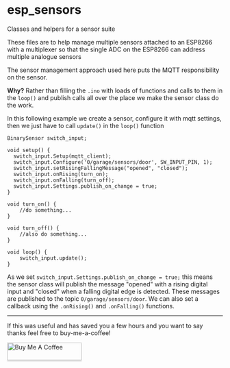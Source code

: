 # esp_sensors
Classes and helpers for a sensor suite 

These files are to help manage multiple sensors attached to an ESP8266 with a multiplexer so that the single ADC on the ESP8266 can address multiple analogue sensors

The sensor management approach used here puts the MQTT responsibility on the sensor. 

**Why?**
Rather than filling the `.ino` with loads of functions and calls to them in the `loop()` and publish calls all over the place we make the sensor class do the work.

In this following example we create a sensor, configure it with mqtt settings, then we just have to call `update()` in the `loop()` function
```
BinarySensor switch_input;

void setup() {
  switch_input.Setup(mqtt_client);
  switch_input.Configure('0/garage/sensors/door', SW_INPUT_PIN, 1);
  switch_input.setRisingFallingMessage("opened", "closed");
  switch_input.onRising(turn_on);
  switch_input.onFalling(turn_off);
  switch_input.Settings.publish_on_change = true;
}

void turn_on() {
	//do something...
}

void turn_off() {
	//also do something...
}

void loop() {
	switch_input.update();
}

```

As we set `switch_input.Settings.publish_on_change = true;` this means the sensor class will publish the message "opened" with a rising digital input and "closed" when a falling digital edge is detected. These messages are published to the topic `0/garage/sensors/door`.
We can also set a callback using the `.onRising()` and `.onFalling()` functions.

----

If this was useful and has saved you a few hours and you want to say thanks feel free to buy-me-a-coffee!

<a href="https://www.buymeacoffee.com/manythanks" target="_blank"><img src="https://www.buymeacoffee.com/assets/img/custom_images/orange_img.png" alt="Buy Me A Coffee" style="height: 41px !important;width: 174px !important;box-shadow: 0px 3px 2px 0px rgba(190, 190, 190, 0.5) !important;-webkit-box-shadow: 0px 3px 2px 0px rgba(190, 190, 190, 0.5) !important;" ></a>
